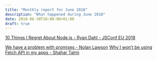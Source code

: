 ```yaml
---
title: "Monthly report for June 2018"
description: "What happened during June 2018"
date: 2018-06-30T20:00:00+01:00
draft: true
---
```


[10 Things I Regret About Node.js - Ryan Dahl - JSConf EU 2018](https://youtu.be/M3BM9TB-8yA)

[We have a problem with promises - Nolan Lawson](https://pouchdb.com/2015/05/18/we-have-a-problem-with-promises.html)
[Why I won’t be using Fetch API in my apps - Shahar Talmi](https://medium.com/@shahata/why-i-wont-be-using-fetch-api-in-my-apps-6900e6c6fe78)
